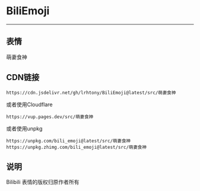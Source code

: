 # BiliEmoji
---
## 表情
萌妻食神
## CDN链接
```
https://cdn.jsdelivr.net/gh/lrhtony/BiliEmoji@latest/src/萌妻食神
```
或者使用Cloudflare
```
https://vup.pages.dev/src/萌妻食神
```
或者使用unpkg
```
https://unpkg.com/bili_emoji@latest/src/萌妻食神
https://unpkg.zhimg.com/bili_emoji@latest/src/萌妻食神
```
## 说明
Bilibili 表情的版权归原作者所有
